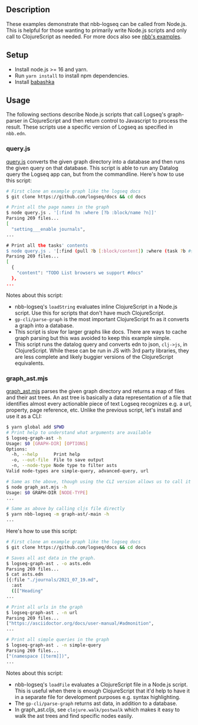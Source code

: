 ## Description

These examples demonstrate that nbb-logseq can be called from Node.js. This is
helpful for those wanting to primarily write Node.js scripts and only call to
ClojureScript as needed. For more docs also see [nbb's
examples](https://github.com/babashka/nbb#calling-nbb-from-javascript).

## Setup

* Install node.js >= 16 and yarn.
* Run `yarn install` to install npm dependencies.
* Install [babashka](https://github.com/babashka/babashka)

## Usage

The following sections describe Node.js scripts that call Logseq's graph-parser
in ClojureScript and then return control to Javascript to process the result.
These scripts use a specific version of Logseq as specified in `nbb.edn`.

### query.js

[query.js](query.js) converts the given graph directory into a database and
then runs the given query on that database. This script is able to run any
Datalog query the Logseq app can, but from the commandline. Here's how to use
this script:

```sh
# First clone an example graph like the logseq docs
$ git clone https://github.com/logseq/docs && cd docs

# Print all the page names in the graph
$ node query.js . '[:find ?n :where [?b :block/name ?n]]'
Parsing 269 files...
[
  "setting___enable journals",
...

# Print all the tasks' contents
$ node query.js . '[:find (pull ?b [:block/content]) :where (task ?b #{"TODO"})]'
Parsing 269 files...
[
  {
    "content": "TODO List browsers we support #docs"
  },
...
```

Notes about this script:
* nbb-logseq's `loadString` evaluates inline ClojureScript in a Node.js script.
  Use this for scripts that don't have much ClojureScript.
* `gp-cli/parse-graph` is the most important ClojureScript fn as it converts a
  graph into a database.
* This script is slow for larger graphs like docs. There are ways to cache graph
  parsing but this was avoided to keep this example simple.
* This script runs the datalog query and converts edn to json, `clj->js`, in
  ClojureScript. While these can be run in JS with 3rd party libraries, they are
  less complete and likely buggier versions of the ClojureScript equivalents.

### graph_ast.mjs

[graph_ast.mjs](graph_ast.mjs) parses the given graph directory and returns a map of files
and their ast trees. An ast tree is basically a data representation of a file
that identifies almost every actionable piece of text Logseq recognizes e.g. a
url, property, page reference, etc. Unlike the previous script, let's install and use it as a CLI:

```sh
$ yarn global add $PWD
# Print help to understand what arguments are available
$ logseq-graph-ast -h
Usage: $0 [GRAPH-DIR] [OPTIONS]
Options:
  -h, --help      Print help
  -o, --out-file  File to save output
  -n, --node-type Node type to filter asts
Valid node-types are simple-query, advanced-query, url

# Same as the above, though using the CLI version allows us to call it from any directory
$ node graph_ast.mjs -h
Usage: $0 GRAPH-DIR [NODE-TYPE]
...

# Same as above by calling cljs file directly
$ yarn nbb-logseq -m graph-ast/-main -h
...
```

Here's how to use this script:
```sh
# First clone an example graph like the logseq docs
$ git clone https://github.com/logseq/docs && cd docs

# Saves all ast data in the graph.
$ logseq-graph-ast . -o asts.edn
Parsing 269 files...
$ cat asts.edn
[{:file "./journals/2021_07_19.md",
  :ast
  ([["Heading"
...

# Print all urls in the graph
$ logseq-graph-ast . -n url
Parsing 269 files...
["https://asciidoctor.org/docs/user-manual/#admonition",
...

# Print all simple queries in the graph
$ logseq-graph-ast . -n simple-query
Parsing 269 files...
["(namespace [[term]])",
...
```

Notes about this script:
* nbb-logseq's `loadFile` evaluates a ClojureScript file in a Node.js script. This is
  useful when there is enough ClojureScript that it'd help to have it in a separate file
  for development purposes e.g. syntax highlighting.
* The `gp-cli/parse-graph` returns ast data, in addition to a database.
* In graph_ast.cljs, see `clojure.walk/postwalk` which makes it easy to walk the ast
  trees and find specific nodes easily.

